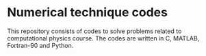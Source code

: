 # Numerical technique codes 

This repository consists of codes to solve problems related to computational physics course. The codes are written in C, MATLAB, Fortran-90 and Python. 
